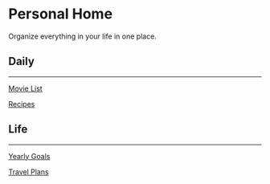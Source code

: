 # Personal Home

Organize everything in your life in one place.

## Daily

---

[Movie List](Personal%20Home%20c0cc404a1ca849429a3dad18168163b4/Movie%20List%20c115798d62e84e548e51cdecb7df50c1.md)

[Recipes](Personal%20Home%20c0cc404a1ca849429a3dad18168163b4/Recipes%20548cdb985f3e433f84fec942ce9a2fad.csv)

## Life

---

[Yearly Goals](Personal%20Home%20c0cc404a1ca849429a3dad18168163b4/Yearly%20Goals%2086676e3230ae41e6b04aee55e046fd07.md)

[Travel Plans](Personal%20Home%20c0cc404a1ca849429a3dad18168163b4/Travel%20Plans%20fbf4653040e148829f65daf6f0c2fc4f.csv)